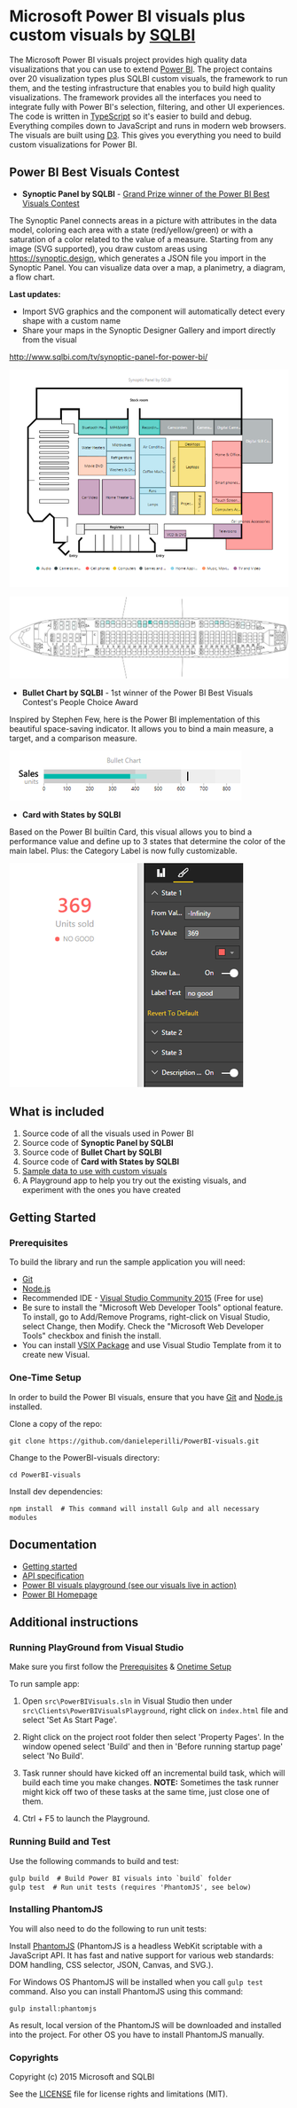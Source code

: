 # Microsoft Power BI visuals plus custom visuals by [SQLBI](https://www.sqlbi.com)

The Microsoft Power BI visuals project provides high quality data visualizations that you can use to extend [Power BI](https://powerbi.microsoft.com/).  The project contains over 20 visualization types plus SQLBI custom visuals, the framework to run them, and the testing infrastructure that enables you to build high quality visualizations.  The framework provides all the interfaces you need to integrate fully with Power BI's selection, filtering, and other UI experiences.  The code is written in [TypeScript](http://www.typescriptlang.org/) so it's easier to build and debug. Everything compiles down to JavaScript and runs in modern web browsers.  The visuals are built using [D3](http://d3js.org/). This gives you everything you need to build custom visualizations for Power BI.


## Power BI Best Visuals Contest

- **Synoptic Panel by SQLBI** - [Grand Prize winner of the Power BI Best Visuals Contest](http://community.powerbi.com/t5/Best-Visual-Contest/con-p/best_visual_contest/tab/winners)

The Synoptic Panel connects areas in a picture with attributes in the data model, coloring each area with a state (red/yellow/green) or with a saturation of a color related to the value of a measure. Starting from any image (SVG supported), you draw custom areas using https://synoptic.design, which generates a JSON file you import in the Synoptic Panel. You can visualize data over a map, a planimetry, a diagram, a flow chart.

**Last updates:**

- Import SVG graphics and the component will automatically detect every shape with a custom name
- Share your maps in the Synoptic Designer Gallery and import directly from the visual

http://www.sqlbi.com/tv/synoptic-panel-for-power-bi/

![alt tag](src/Clients/Visuals/visuals/images/synopticPanel-StoreScreenshot.png)

![alt tag](src/Clients/Visuals/visuals/images/synopticPanel-SeatsScreenshot.png)

- **Bullet Chart by SQLBI** - 1st winner of the Power BI Best Visuals Contest's People Choice Award

Inspired by Stephen Few, here is the Power BI implementation of this beautiful space-saving indicator. It allows you to bind a main measure, a target, and a comparison measure.

![alt tag](src/Clients/Visuals/visuals/images/bulletChart-Screenshot.png)


- **Card with States by SQLBI**

Based on the Power BI builtin Card, this visual allows you to bind a performance value and define up to 3 states that determine the color of the main label. 
Plus: the Category Label is now fully customizable.

![alt tag](src/Clients/Visuals/visuals/images/cardWithStates-Screenshot.png)


## What is included

1. Source code of all the visuals used in Power BI
2. Source code of **Synoptic Panel by SQLBI**
3. Source code of **Bullet Chart by SQLBI**
4. Source code of **Card with States by SQLBI**
5. [Sample data to use with custom visuals](src/Clients/Visuals/visuals/sampledata/)
6. A Playground app to help you try out the existing visuals, and experiment with the ones you have created

## Getting Started

### Prerequisites

To build the library and run the sample application you will need:

- [Git](http://git-scm.com/book/en/v2/Getting-Started-Installing-Git#Installing-on-Windows)
- [Node.js](https://nodejs.org/download/)
- Recommended IDE - [Visual Studio Community 2015](https://www.visualstudio.com/vs-2015-product-editions) (Free for use)
 -  Be sure to install the "Microsoft Web Developer Tools" optional feature. To install, go to Add/Remove Programs, right-click on Visual Studio, select Change, then Modify. Check the "Microsoft Web Developer Tools" checkbox and finish the install. 
 -  You can install [VSIX Package](https://github.com/Microsoft/PowerBI-visuals/blob/master/tools/VSIXExtensions/VisualTemplate.vsix?raw=true) and use Visual Studio Template from it to create new Visual.

### One-Time Setup
In order to build the Power BI visuals, ensure that you have [Git](http://git-scm.com/book/en/v2/Getting-Started-Installing-Git#Installing-on-Windows) and [Node.js](http://nodejs.org/download/) installed.

Clone a copy of the repo:

```
git clone https://github.com/danieleperilli/PowerBI-visuals.git
```

Change to the PowerBI-visuals directory:

```
cd PowerBI-visuals
```

Install dev dependencies:

```
npm install  # This command will install Gulp and all necessary modules
```

## Documentation

*  [Getting started](https://github.com/Microsoft/PowerBI-visuals/wiki)
*  [API specification](http://microsoft.github.io/PowerBI-visuals/interfaces/powerbi.ivisual.html)
*  [Power BI visuals playground (see our visuals live in action)](http://microsoft.github.io/PowerBI-visuals/playground/index.html)
*  [Power BI Homepage](https://powerbi.microsoft.com/)

## Additional instructions

### Running PlayGround from Visual Studio

Make sure you first follow the [Prerequisites](https://github.com/Microsoft/PowerBI-visuals#prerequisites) & [Onetime Setup](https://github.com/Microsoft/PowerBI-visuals#one-time-setup)

To run sample app:

1. Open `src\PowerBIVisuals.sln` in Visual Studio then under `src\Clients\PowerBIVisualsPlayground`, right click on `index.html` file and select 'Set As Start Page'.

2. Right click on the project root folder then select 'Property Pages'. In the window opened select 'Build' and then in 'Before running startup page' select 'No Build'.

3. Task runner should have kicked off an incremental build task, which will build each time you make changes. **NOTE:** Sometimes the task runner might kick off two of these tasks at the same time, just close one of them.

4. Ctrl + F5 to launch the Playground.
 
### Running Build and Test

Use the following commands to build and test:
```
gulp build  # Build Power BI visuals into `build` folder
gulp test  # Run unit tests (requires 'PhantomJS', see below)
```

### Installing PhantomJS
You will also need to do the following to run unit tests:

Install [PhantomJS](http://phantomjs.org/) (PhantomJS is a headless WebKit scriptable with a JavaScript API. It has fast and native support for various web standards: DOM handling, CSS selector, JSON, Canvas, and SVG.).

For Windows OS PhantomJS will be installed when you call `gulp test` command. Also you can install PhantomJS using this command:

```
gulp install:phantomjs
```
As result, local version of the PhantomJS will be downloaded and installed into the project. For other OS you have to install PhantomJS manually.

### Copyrights

Copyright (c) 2015 Microsoft and SQLBI

See the [LICENSE](/LICENSE) file for license rights and limitations (MIT).
